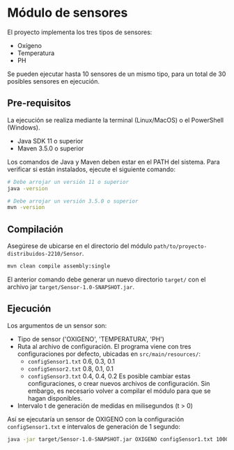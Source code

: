 # Módulo de sensores

El proyecto implementa los tres tipos de sensores:
- Oxígeno
- Temperatura
- PH

Se pueden ejecutar hasta 10 sensores de un mismo tipo, para un total de 30 posibles sensores en ejecución.

## Pre-requisitos

La ejecución se realiza mediante la terminal (Linux/MacOS) o el PowerShell (Windows).

- Java SDK 11 o superior
- Maven 3.5.0 o superior

Los comandos de Java y Maven deben estar en el PATH del sistema. Para verificar si están instalados, ejecute el siguiente comando:

```bash
# Debe arrojar un versión 11 o superior
java -version
```

```bash
# Debe arrojar un versión 3.5.0 o superior
mvn -version
```

## Compilación

Asegúrese de ubicarse en el directorio del módulo `path/to/proyecto-distribuidos-2210/Sensor`.

```bash
mvn clean compile assembly:single
```

El anterior comando debe generar un nuevo directorio `target/` con el archivo jar `target/Sensor-1.0-SNAPSHOT.jar`.

## Ejecución

Los argumentos de un sensor son:
- Tipo de sensor ('OXIGENO', 'TEMPERATURA', 'PH')
- Ruta al archivo de configuración. El programa viene con tres configuraciones por defecto, ubicadas en `src/main/resources/`:
  - `configSensor1.txt` 0.6, 0.3, 0.1
  - `configSensor2.txt` 0.8, 0.1, 0.1
  - `configSensor3.txt` 0.4, 0.4, 0.2
  Es posible cambiar estas configuraciones, o crear nuevos archivos de configuración. Sin embargo, es necesario volver a compilar el módulo para que se hagan disponibles.
- Intervalo t de generación de medidas en milisegundos (t > 0)

Así se ejecutaría un sensor de OXIGENO con la configuración `configSensor1.txt` e intervalos de generación de 1 segundo:
```bash
java -jar target/Sensor-1.0-SNAPSHOT.jar OXIGENO configSensor1.txt 1000
```
